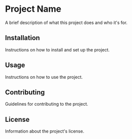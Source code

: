 # Project Name
A brief description of what this project does and who it's for.

## Installation
Instructions on how to install and set up the project.

## Usage
Instructions on how to use the project.

## Contributing
Guidelines for contributing to the project.

## License
Information about the project's license.

